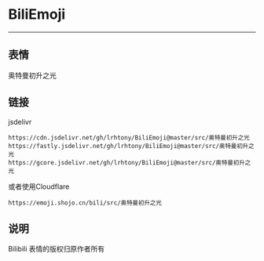 # BiliEmoji
---
## 表情
奥特曼初升之光
## 链接
jsdelivr
```
https://cdn.jsdelivr.net/gh/lrhtony/BiliEmoji@master/src/奥特曼初升之光
https://fastly.jsdelivr.net/gh/lrhtony/BiliEmoji@master/src/奥特曼初升之光
https://gcore.jsdelivr.net/gh/lrhtony/BiliEmoji@master/src/奥特曼初升之光
```
或者使用Cloudflare
```
https://emoji.shojo.cn/bili/src/奥特曼初升之光
```
## 说明
Bilibili 表情的版权归原作者所有
